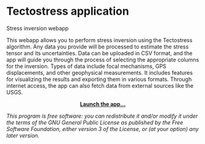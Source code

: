 # Tectostress application
Stress inversion webapp

This webapp allows you to perform stress inversion using the Tectostress algorithm. Any data you provide will be processed to estimate the stress tensor and its uncertainties. Data can be uploaded in CSV format, and the app will guide you through the process of selecting the appropriate columns for the inversion. Types of data include focal mechanisms, GPS displacements, and other geophysical measurements. It includes features for visualizing the results and exporting them in various formats. Through internet access, the app can also fetch data from external sources like the USGS.

<p align="center">
    <a href="https://alfredicus.github.io/tectostress/"><b>Launch the app...</b></a>
</p>

*This program is free software: you can redistribute it and/or modify
it under the terms of the GNU General Public License as published by
the Free Software Foundation, either version 3 of the License, or
(at your option) any later version.*

